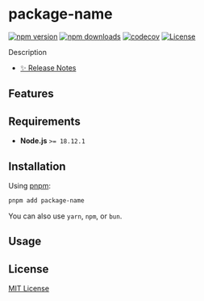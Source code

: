 # package-name

[![npm version][npm-version-src]][npm-version-href]
[![npm downloads][npm-downloads-src]][npm-downloads-href]
[![codecov][codecov-src]][codecov-href]
[![License][license-src]][license-href]

Description

- [✨ Release Notes](./CHANGELOG.md)

## Features

## Requirements

- **Node.js** `>= 18.12.1`

## Installation

Using [pnpm](https://pnpm.io):

```bash
pnpm add package-name
```

You can also use `yarn`, `npm`, or `bun`.

## Usage

## License

[MIT License](./LICENSE)

<!-- Badges -->
[npm-version-href]: https://npmjs.com/package/package-name
[npm-version-src]: https://img.shields.io/npm/v/package-name/latest.svg?colorA=18181b&colorB=28cf8d&style=flat

[npm-downloads-href]: https://npmjs.com/package/package-name
[npm-downloads-src]: https://img.shields.io/npm/dm/package-name.svg?colorA=18181b&colorB=28cf8d&style=flat

[codecov-href]: https://codecov.io/gh/author-or-organization/repo-name
[codecov-src]: https://codecov.io/gh/author-or-organization/repo-name/graph/badge.svg?token=

[license-href]: https://github.com/author-or-organization/repo-name/blob/main/LICENSE
[license-src]: https://img.shields.io/github/license/author-or-organization%2Frepo-name?colorA=18181b&colorB=28cf8d&style=flat
